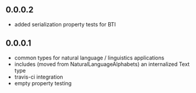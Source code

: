 0.0.0.2
-------

- added serialization property tests for BTI

0.0.0.1
-------

- common types for natural language / linguistics applications
- includes (moved from NaturalLanguageAlphabets) an internalized Text type
- travis-ci integration
- empty property testing

